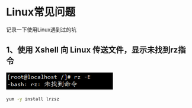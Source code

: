 # Linux常见问题

记录一下使用Linux遇到过的坑

## 1、使用 Xshell 向 Linux 传送文件，显示未找到rz指令

![image-20201017234826332](_images/image-20201017234826332.png)

```cmd
yum -y install lrzsz
```

